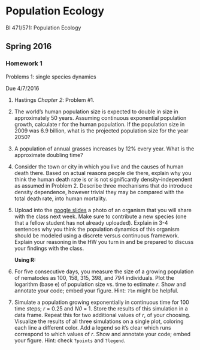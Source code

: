 # Population Ecology
BI 471/571:  Population Ecology     	

## Spring 2016
### Homework 1
Problems 1: single species dynamics

Due 4/7/2016
 
1.   Hastings *Chapter 2*: Problem #1.
 
2.   The world’s human population size is expected to double in size in approximately 50 years.  Assuming continuous exponential population growth, calculate r for the human population.  If the population size in 2009 was 6.9 billion, what is the projected population size for the year 2050?
 
3.  A population of annual grasses increases by 12% every year.  What is the approximate doubling time?
 
4.  Consider the town or city in which you live and the causes of human death there.  Based on actual reasons people die there, explain why you think the human death rate is or is not significantly density-independent as assumed in Problem 2.  Describe three mechanisms that do introduce density dependence, however trivial they may be compared with the total death rate, into human mortality.
 
5.  Upload into the [google slides](https://docs.google.com/presentation/d/1XFiaqomDgDIb9LeCqwbuB9qDz_He26GN5hua1FNWrhc/edit?usp=sharing) a photo of an organism that you will share with the class next week.  Make sure to contribute a new species (one that a fellow student has not already uploaded).  Explain in 3-4 sentences why you think the population dynamics of this organism should be modeled using a discrete versus continuous framework.  Explain your reasoning in the HW you turn in and be prepared to discuss your findings with the class. 

	**Using R:**

6.  For five consecutive days, you measure the size of a growing population of nematodes as 100, 158, 315, 398, and 794 individuals.  Plot the logarithm (base e) of population size vs.  time to estimate *r*. Show and annotate your code; embed your figure. Hint: `?lm` might be helpful.

7.  Simulate a population growing exponentially in continuous time for 100 time steps; *r* = 0.25 and *N0* = 1. Store the results of this simulation in a data frame. Repeat this for two additional values of *r*, of your choosing. Visualize the results of all three simulations on a single plot, coloring each line a different color. Add a legend so it’s clear which runs correspond to which values of *r*. Show and annotate your code; embed your figure. Hint: check `?points` and `?legend`.

